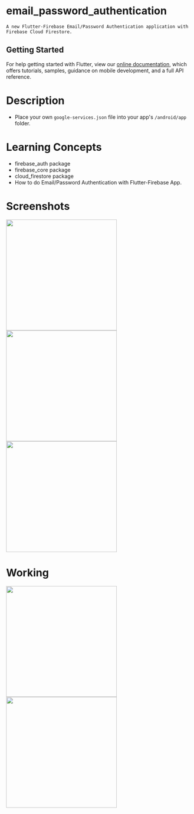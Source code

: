 # email_password_authentication
```
A new Flutter-Firebase Email/Password Authentication application with Firebase Cloud Firestore.
```

## Getting Started

For help getting started with Flutter, view our
[online documentation](https://flutter.dev/docs), which offers tutorials,
samples, guidance on mobile development, and a full API reference.

# Description

- Place your own ```google-services.json``` file into your app's ```/android/app``` folder.

# Learning Concepts

- firebase_auth package
- firebase_core package
- cloud_firestore package
- How to do Email/Password Authentication with Flutter-Firebase App.

# Screenshots

<img src="https://user-images.githubusercontent.com/73339220/104808862-cb614980-580a-11eb-8d32-66319051b81a.jpg" width=300 /> <img src="https://user-images.githubusercontent.com/73339220/104808865-cef4d080-580a-11eb-9252-788d1dc57cf2.jpg" width=300 /> <img src="https://user-images.githubusercontent.com/73339220/104808866-d025fd80-580a-11eb-9f04-bb3bf94f3cbb.jpg" width=300 />

# Working

<img src="https://user-images.githubusercontent.com/73339220/104809052-4119e500-580c-11eb-96c2-4c68eaed4e1b.gif" width=300 /> <img src="https://user-images.githubusercontent.com/73339220/104809055-470fc600-580c-11eb-8380-1e932779b3d1.gif" width=300 />